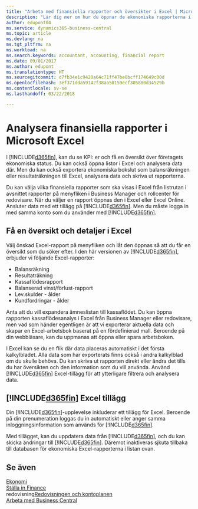```yaml
---
title: "Arbeta med finansiella rapporter och översikter i Excel | Microsoft Docs"
description: "Lär dig mer om hur du öppnar de ekonomiska rapporterna i Microsoft Excel från Business Central för bättre analyser."
author: edupont04
ms.service: dynamics365-business-central
ms.topic: article
ms.devlang: na
ms.tgt_pltfrm: na
ms.workload: na
ms.search.keywords: accountant, accounting, financial report
ms.date: 09/01/2017
ms.author: edupont
ms.translationtype: HT
ms.sourcegitcommit: d7fb34e1c9428a64c71ff47be8bcff174649c00d
ms.openlocfilehash: 3ef371dda59142f38aa50159ecf305880d34529b
ms.contentlocale: sv-se
ms.lasthandoff: 03/22/2018

---
```

# <a name="analyzing-financial-statements-in-microsoft-excel"></a>Analysera finansiella rapporter i Microsoft Excel
I [!INCLUDE[d365fin](includes/d365fin_md.md)], kan du se KPI: er och få en översikt över företagets ekonomiska status. Du kan också öppna listor i Excel och analysera data där. Men du kan också exportera ekonomiska bokslut som balansräkningen eller resultaträkningen till Excel, analysera data och skriva ut rapporterna.  

Du kan välja vilka finansiella rapporter som ska visas i Excel från listrutan i avsnittet rapporter på menyfliken i Business Manager och rollcenter för redovisare. När du väljer en rapport öppnas den i Excel eller Excel Online. Ansluter data med ett tillägg på [!INCLUDE[d365fin](includes/d365fin_md.md)]. Men du måste logga in med samma konto som du använder med [!INCLUDE[d365fin](includes/d365fin_md.md)].  

## <a name="getting-the-overview-and-the-details-in-excel"></a>Få en översikt och detaljer i Excel
Välj önskad Excel-rapport på menyfliken och låt den öppnas så att du får en översikt som du söker efter. I den här versionen av [!INCLUDE[d365fin](includes/d365fin_md.md)], erbjuder vi följande Excel-rapporter:

- Balansräkning  
- Resultaträkning  
- Kassaflödesrapport  
- Balanserad vinst/förlust-rapport  
- Lev.skulder - ålder  
- Kundfordringar - ålder  

Anta att du vill expandera ämneslistan till kassaflödet. Du kan öppna rapporten kassaflödesanalys i Excel från Business Manager eller redovisare, men vad som händer egentligen är att vi exporterar aktuella data och skapar en Excel-arbetsbok baserat på en fördefinierad mall. Beroende på din webbläsare, kan du uppmanas att öppna eller spara arbetsboken.  

I Excel kan se du en flik där data placeras automatiskt i det första kalkylbladet. Alla data som har exporterats finns också i andra kalkylblad om du skulle behöva. Du kan skriva ut rapporten direkt eller ändra det tills du har översikten och den information som du vill använda. Använd [!INCLUDE[d365fin](includes/d365fin_md.md)] Excel-tillägg för att ytterligare filtrera och analysera data.  

## <a name="the-included365finincludesd365finmdmd-excel-add-in"></a>[!INCLUDE[d365fin](includes/d365fin_md.md)] Excel tillägg
Din [!INCLUDE[d365fin](includes/d365fin_md.md)]-upplevelse inkluderar ett tillägg för Excel. Beroende på din prenumeration loggas du in automatiskt eller anger samma inloggningsinformation som används för [!INCLUDE[d365fin](includes/d365fin_md.md)].  

Med tillägget, kan du uppdatera data från [!INCLUDE[d365fin](includes/d365fin_md.md)], och du kan skicka ändringar till [!INCLUDE[d365fin](includes/d365fin_md.md)]. Däremot inaktiveras sjkuta tillbaka till databasen för ekonomiska Excel-rapporterna i listan ovan.  

## <a name="see-also"></a>Se även
[Ekonomi](finance.md)  
[Ställa in Finance](finance-setup-finance.md)  
redovisning[Redovisningen och kontoplanen](finance-general-ledger.md)  
[Arbeta med Business Central](ui-work-product.md)  

